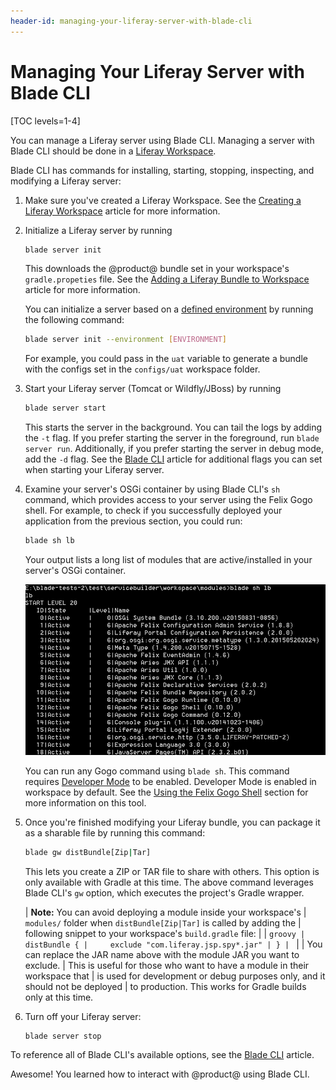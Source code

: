 ```yaml
---
header-id: managing-your-liferay-server-with-blade-cli
---
```


# Managing Your Liferay Server with Blade CLI

[TOC levels=1-4]

You can  manage a Liferay server using Blade CLI. Managing a server with Blade
CLI should be done in a 
[Liferay Workspace](/docs/7-2/reference/-/knowledge_base/r/liferay-workspace).

Blade CLI has commands for installing, starting, stopping, inspecting, and
modifying a Liferay server:

1.  Make sure you've created a Liferay Workspace. See the
    [Creating a Liferay Workspace](/docs/7-2/reference/-/knowledge_base/r/creating-a-liferay-workspace#blade-cli)
    article for more information.

2.  Initialize a Liferay server by running

    ```bash
    blade server init
    ```

    This downloads the @product@ bundle set in your workspace's
    `gradle.propeties` file. See the
    [Adding a Liferay Bundle to Workspace](/docs/7-2/reference/-/knowledge_base/r/adding-a-liferay-bundle-to-liferay-workspace)
    article for more information.

    You can initialize a server based on a
    [defined environment](/docs/7-2/reference/-/knowledge_base/r/liferay-workspace#testing-projects)
    by running the following command:

    ```bash
    blade server init --environment [ENVIRONMENT]
    ```

    For example, you could pass in the `uat` variable to generate a bundle
    with the configs set in the `configs/uat` workspace folder.

3.  Start your Liferay server (Tomcat or Wildfly/JBoss) by running

    ```bash
    blade server start
    ```

    This starts the server in the background. You can tail the logs by adding
    the `-t` flag. If you prefer starting the server in the foreground, run
    `blade server run`. Additionally, if you prefer starting the server in debug
    mode, add the `-d` flag. See the
    [Blade CLI](/docs/7-2/reference/-/knowledge_base/r/blade-cli) article for
    additional flags you can set when starting your Liferay server.

4.  Examine your server's OSGi container by using Blade CLI's `sh` command,
    which provides access to your server using the Felix Gogo shell. For
    example, to check if you successfully deployed your application from the
    previous section, you could run:

    ```bash
    blade sh lb
    ```

    Your output lists a long list of modules that are active/installed in your
    server's OSGi container.

    ![Figure 1: Blade CLI accesses the Gogo shell script to run the `lb` command.](../../../images/blade-sh.png)

    You can run any Gogo command using `blade sh`. This command requires
    [Developer Mode](/docs/7-2/frameworks/-/knowledge_base/f/using-developer-mode-with-themes)
    to be enabled. Developer Mode is enabled in workspace by default. See the
    [Using the Felix Gogo Shell](/docs/7-2/customization/-/knowledge_base/c/using-the-felix-gogo-shell)
    section for more information on this tool.

5.  Once you're finished modifying your Liferay bundle, you can package it as a
    sharable file by running this command:

    ```bash
    blade gw distBundle[Zip|Tar]
    ```

    This lets you create a ZIP or TAR file to share with others. This option is
    only available with Gradle at this time. The above command leverages Blade
    CLI's `gw` option, which executes the project's Gradle wrapper.

    | **Note:** You can avoid deploying a module inside your workspace's
    | `modules/` folder when `distBundle[Zip|Tar]` is called by adding the
    | following snippet to your workspace's `build.gradle` file:
    | 
    | ```groovy
    | distBundle {
    |     exclude "com.liferay.jsp.spy*.jar"
    | }
    | ```
    | 
    | You can replace the JAR name above with the module JAR you want to exclude.
    | This is useful for those who want to have a module in their workspace that
    | is used for development or debug purposes only, and it should not be deployed
    | to production. This works for Gradle builds only at this time.

    <!-- TODO: Add way for producing a distributable workspace using Blade, when
    available. It can only be done currently with ./gradlew distBundle[Zip|Tar].
    -->

6.  Turn off your Liferay server:

    ```bash
    blade server stop
    ```

To reference all of Blade CLI's available options, see the
[Blade CLI](/docs/7-2/reference/-/knowledge_base/r/blade-cli) article.

Awesome! You learned how to interact with @product@ using Blade CLI.
